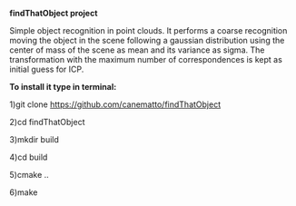 **findThatObject project**


Simple object recognition in point clouds. It performs a coarse recognition moving the object in the scene following a gaussian distribution using the center of mass of the scene as mean and its variance as sigma. The transformation with the maximum number of correspondences is kept as initial guess for ICP.


**To install it type in terminal:**


1)git clone https://github.com/canematto/findThatObject

2)cd findThatObject

3)mkdir build

4)cd build

5)cmake ..

6)make
